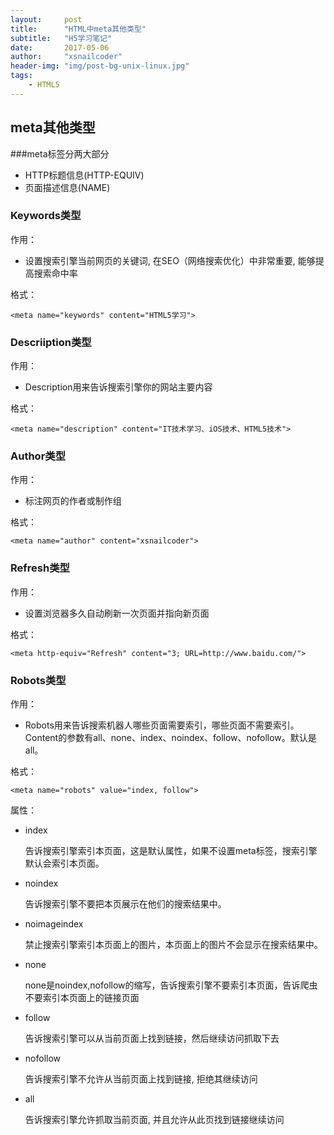 ```yaml
---
layout:     post
title:      "HTML中meta其他类型"
subtitle:   "H5学习笔记"
date:       2017-05-06
author:     "xsnailcoder"
header-img: "img/post-bg-unix-linux.jpg"
tags:
    - HTML5
---
```


## meta其他类型
###meta标签分两大部分
* HTTP标题信息(HTTP-EQUIV)
* 页面描述信息(NAME)

### Keywords类型
作用：

* 设置搜索引擎当前网页的关键词, 在SEO（网络搜索优化）中非常重要, 能够提高搜索命中率

格式：

    <meta name="keywords" content="HTML5学习">
 
 
### Descriiption类型
作用：

* Description用来告诉搜索引擎你的网站主要内容

格式：

    <meta name="description" content="IT技术学习、iOS技术、HTML5技术">
    
### Author类型

作用：

* 标注网页的作者或制作组

格式：

    <meta name="author" content="xsnailcoder">
    
### Refresh类型
作用：

* 设置浏览器多久自动刷新一次页面并指向新页面

格式：

    <meta http-equiv="Refresh" content="3; URL=http://www.baidu.com/">
    
### Robots类型   
作用：

* Robots用来告诉搜索机器人哪些页面需要索引，哪些页面不需要索引。Content的参数有all、none、index、noindex、follow、nofollow。默认是all。

格式：

    <meta name="robots" value="index, follow"> 
    
属性：

* index
   
  告诉搜索引擎索引本页面，这是默认属性，如果不设置meta标签，搜索引擎默认会索引本页面。

* noindex

  告诉搜索引擎不要把本页展示在他们的搜索结果中。
  
* noimageindex

  禁止搜索引擎索引本页面上的图片，本页面上的图片不会显示在搜索结果中。

* none

  none是noindex,nofollow的缩写，告诉搜索引擎不要索引本页面，告诉爬虫不要索引本页面上的链接页面
  
* follow

  告诉搜索引擎可以从当前页面上找到链接，然后继续访问抓取下去
  
* nofollow

  告诉搜索引擎不允许从当前页面上找到链接, 拒绝其继续访问
  
* all

  告诉搜索引擎允许抓取当前页面, 并且允许从此页找到链接继续访问